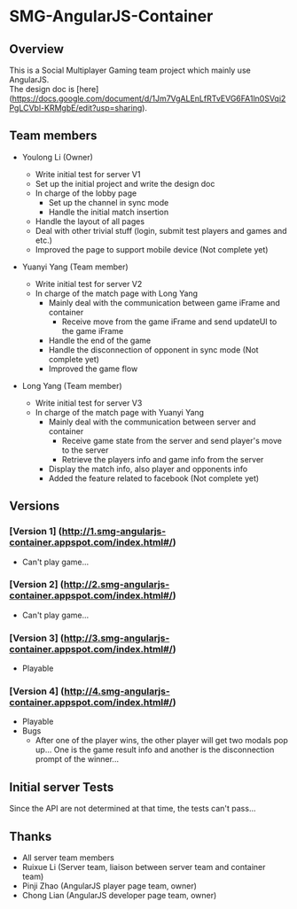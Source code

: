 # SMG-AngularJS-Container

## Overview

This is a Social Multiplayer Gaming team project which mainly use AngularJS. <br/>
The design doc is [here] (https://docs.google.com/document/d/1Jm7VgALEnLfRTvEVG6FA1ln0SVqi2PgLCVbl-KRMgbE/edit?usp=sharing).

## Team members

- Youlong Li (Owner)
  - Write initial test for server V1
  - Set up the initial project and write the design doc
  - In charge of the lobby page
    - Set up the channel in sync mode
    - Handle the initial match insertion
  - Handle the layout of all pages
  - Deal with other trivial stuff (login, submit test players and games and etc.)
  - Improved the page to support mobile device (Not complete yet)

- Yuanyi Yang (Team member)
  - Write initial test for server V2
  - In charge of the match page with Long Yang
    - Mainly deal with the communication between game iFrame and container
      - Receive move from the game iFrame and send updateUI to the game iFrame
    - Handle the end of the game
    - Handle the disconnection of opponent in sync mode (Not complete yet)
    - Improved the game flow

- Long Yang (Team member)
  - Write initial test for server V3
  - In charge of the match page with Yuanyi Yang
    - Mainly deal with the communication between server and container
      - Receive game state from the server and send player's move to the server
      - Retrieve the players info and game info from the server
    - Display the match info, also player and opponents info
    - Added the feature related to facebook (Not complete yet)

## Versions

### [Version 1] (http://1.smg-angularjs-container.appspot.com/index.html#/)
- Can't play game...

### [Version 2] (http://2.smg-angularjs-container.appspot.com/index.html#/)
- Can't play game...

### [Version 3] (http://3.smg-angularjs-container.appspot.com/index.html#/)
- Playable

### [Version 4] (http://4.smg-angularjs-container.appspot.com/index.html#/)
- Playable
- Bugs
  - After one of the player wins, the other player will get two modals pop up... One is the game result info and another is the disconnection prompt of the winner...

## Initial server Tests
Since the API are not determined at that time, the tests can't pass...

## Thanks
- All server team members
- Ruixue Li (Server team, liaison between server team and container team)
- Pinji Zhao (AngularJS player page team, owner)
- Chong Lian (AngularJS developer page team, owner)
